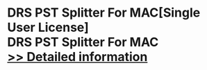 # DRS PST Splitter For MAC[Single User License]<br />DRS PST Splitter For MAC<br />[>> Detailed information](https://secure.shareit.com/shareit/product.html?productid=301004997&affiliateid=200057808)